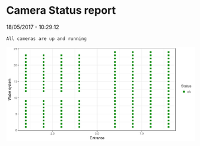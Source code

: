 Camera Status report
================
18/05/2017 - 10:29:12

    All cameras are up and running

![](camreport_files/figure-markdown_github/unnamed-chunk-2-1.png)
